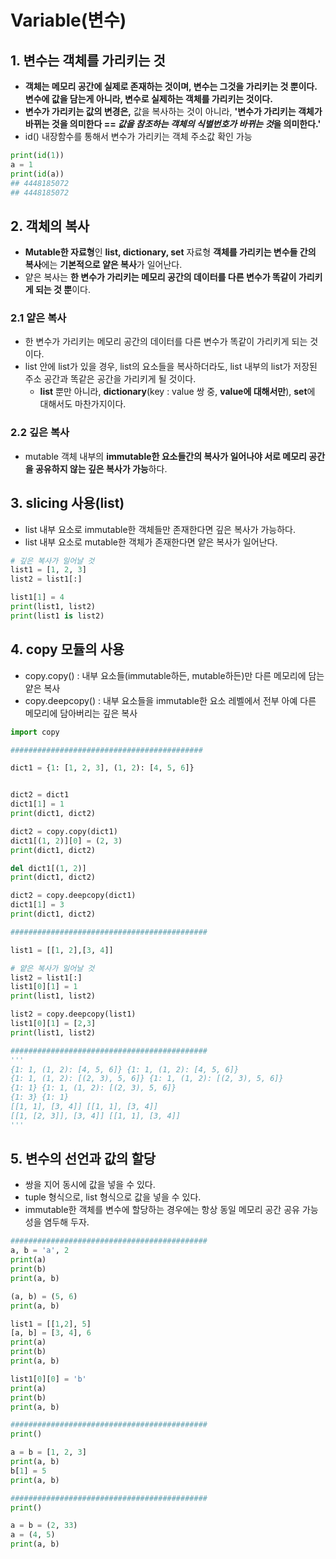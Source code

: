 # Variable(변수)


## 1. 변수는 객체를 가리키는 것
  - **객체는 메모리 공간에 실제로 존재하는 것이며, 변수는 그것을 가리키는 것 뿐이다. 변수에 값을 담는게 아니라, 변수로 실제하는 객체를 가리키는 것이다.**
  - **변수가 가리키는 값의 변경은,** 값을 복사하는 것이 아니라, **'변수가 가리키는 객체가 바뀌는 것을 의미한다 == *값을 참조하는 객체의 식별번호가 바뀌는 것*을 의미한다.'**
  - id() 내장함수를 통해서 변수가 가리키는 객체 주소값 확인 가능

```python
print(id(1))
a = 1
print(id(a))
## 4448185072
## 4448185072
```

## 2. 객체의 복사
  - **Mutable한 자료형**인 **list, dictionary, set** 자료형 **객체를 가리키는 변수들 간의 복사**에는 **기본적으로 얕은 복사**가 일어난다.
  - 얕은 복사는 **한 변수가 가리키는 메모리 공간의 데이터를 다른 변수가 똑같이 가리키게 되는 것 뿐**이다.

### 2.1 얕은 복사
  - 한 변수가 가리키는 메모리 공간의 데이터를 다른 변수가 똑같이 가리키게 되는 것이다.
  - list 안에 list가 있을 경우, list의 요소들을 복사하더라도, list 내부의 list가 저장된 주소 공간과 똑같은 공간을 가리키게 될 것이다.
    - **list** 뿐만 아니라, **dictionary**(key : value 쌍 중, **value에 대해서만**), **set**에 대해서도 마찬가지이다.

### 2.2 깊은 복사
  - mutable 객체 내부의 **immutable한 요소들간의 복사가 일어나야 서로 메모리 공간을 공유하지 않는 깊은 복사가 가능**하다.


## 3. slicing 사용(list)
  - list 내부 요소로 immutable한 객체들만 존재한다면 깊은 복사가 가능하다.
  - list 내부 요소로 mutable한 객체가 존재한다면 얕은 복사가 일어난다.

```python
# 깊은 복사가 일어날 것
list1 = [1, 2, 3]
list2 = list1[:]

list1[1] = 4
print(list1, list2)
print(list1 is list2)
```


## 4. copy 모듈의 사용
  - copy.copy() : 내부 요소들(immutable하든, mutable하든)만 다른 메모리에 담는 얕은 복사
  - copy.deepcopy() : 내부 요소들을 immutable한 요소 레벨에서 전부 아예 다른 메모리에 담아버리는 깊은 복사

```python
import copy

###########################################

dict1 = {1: [1, 2, 3], (1, 2): [4, 5, 6]}


dict2 = dict1
dict1[1] = 1
print(dict1, dict2)

dict2 = copy.copy(dict1)
dict1[(1, 2)][0] = (2, 3)
print(dict1, dict2)

del dict1[(1, 2)]
print(dict1, dict2)

dict2 = copy.deepcopy(dict1)
dict1[1] = 3
print(dict1, dict2)

############################################

list1 = [[1, 2],[3, 4]]

# 얕은 복사가 일어날 것
list2 = list1[:]
list1[0][1] = 1
print(list1, list2)

list2 = copy.deepcopy(list1)
list1[0][1] = [2,3]
print(list1, list2)

############################################
'''
{1: 1, (1, 2): [4, 5, 6]} {1: 1, (1, 2): [4, 5, 6]}
{1: 1, (1, 2): [(2, 3), 5, 6]} {1: 1, (1, 2): [(2, 3), 5, 6]}
{1: 1} {1: 1, (1, 2): [(2, 3), 5, 6]}
{1: 3} {1: 1}
[[1, 1], [3, 4]] [[1, 1], [3, 4]]
[[1, [2, 3]], [3, 4]] [[1, 1], [3, 4]]
'''
```


## 5. 변수의 선언과 값의 할당
  - 쌍을 지어 동시에 값을 넣을 수 있다.
  - tuple 형식으로, list 형식으로 값을 넣을 수 있다.
  - immutable한 객체를 변수에 할당하는 경우에는 항상 동일 메모리 공간 공유 가능성을 염두해 두자.

```python
############################################
a, b = 'a', 2
print(a)
print(b)
print(a, b)

(a, b) = (5, 6)
print(a, b)

list1 = [[1,2], 5]
[a, b] = [3, 4], 6
print(a)
print(b)
print(a, b)

list1[0][0] = 'b'
print(a)
print(b)
print(a, b)

############################################
print()

a = b = [1, 2, 3]
print(a, b)
b[1] = 5
print(a, b)

############################################
print()

a = b = (2, 33)
a = (4, 5)
print(a, b)
```
